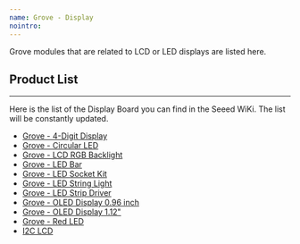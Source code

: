 ```yaml
---
name: Grove - Display
nointro:
---
```


Grove modules that are related to LCD or LED displays are listed here.

## Product  List
---

Here is the list of the Display Board you can find in the Seeed WiKi. The list will be constantly updated.

- [Grove - 4-Digit Display](/Grove-4-Digit_Display/)
- [Grove - Circular LED](/Grove-Circular_LED/)
- [Grove - LCD RGB Backlight](/Grove-LCD_RGB_Backlight/)
- [Grove - LED Bar](/Grove-LED_Bar/)
- [Grove - LED Socket Kit](/Grove-LED_Socket_Kit/)
- [Grove - LED String Light](/Grove-LED_String_Light/)
- [Grove - LED Strip Driver](/Grove-LED_Strip_Driver/)
- [Grove - OLED Display 0.96 inch](/Grove-OLED_Display_0.96inch/)
- [Grove - OLED Display 1.12&#34;](/Grove-OLED_Display_1.12inch/)
- [Grove - Red LED](/Grove-Red_LED/)
- [I2C LCD](/I2C_LCD/)

